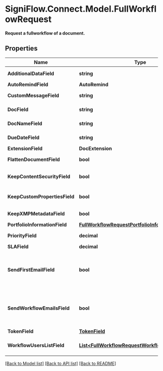 # SigniFlow.Connect.Model.FullWorkflowRequest
#### Request a fullworkflow of a document.

## Properties

Name | Type | Description | Notes
------------ | ------------- | ------------- | -------------
**AdditionalDataField** | **string** | Additional data. | 
**AutoRemindField** | **AutoRemind** |  | 
**CustomMessageField** | **string** | Custom message. | 
**DocField** | **string** | Document field. | 
**DocNameField** | **string** | Document name. | 
**DueDateField** | **string** | Document due date. | 
**ExtensionField** | **DocExtension** |  | 
**FlattenDocumentField** | **bool** | Flatten document. | 
**KeepContentSecurityField** | **bool** | Keep content security. | 
**KeepCustomPropertiesField** | **bool** | Keep custom properties. | 
**KeepXMPMetadataField** | **bool** | Keep XMP meta data. | 
**PortfolioInformationField** | [**FullWorkflowRequestPortfolioInformationField**](FullWorkflowRequestPortfolioInformationField.md) |  | 
**PriorityField** | **decimal** | Document priority. | 
**SLAField** | **decimal** | SLA | 
**SendFirstEmailField** | **bool** | Confirm first user email notification will or will not be sent. | 
**SendWorkflowEmailsField** | **bool** | Confirm that workflow emails will or will not be sent. | 
**TokenField** | [**TokenField**](TokenField.md) |  | 
**WorkflowUsersListField** | [**List&lt;FullWorkflowRequestWorkflowUsersListField&gt;**](FullWorkflowRequestWorkflowUsersListField.md) | List of users in the workflow. | 

[[Back to Model list]](../README.md#documentation-for-models) [[Back to API list]](../README.md#documentation-for-api-endpoints) [[Back to README]](../README.md)

